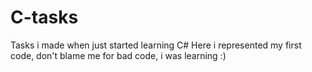 # C-tasks
Tasks i made when just started learning C#
Here i represented my first code, don't blame me for bad code, i was learning :)
